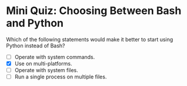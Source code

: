 # Mini Quiz: Choosing Between Bash and Python

Which of the following statements would make it better to start using Python instead of Bash?
- [ ] Operate with system commands.
- [x] Use on multi-platforms.
- [ ] Operate with system files.
- [ ] Run a single process on multiple files.
